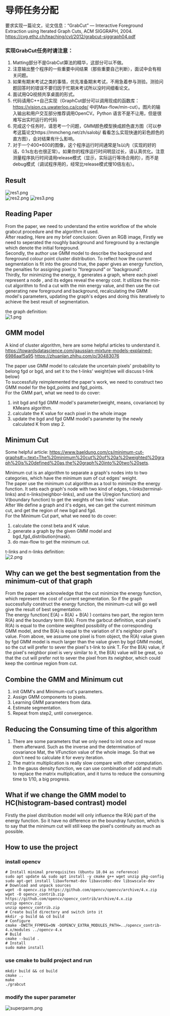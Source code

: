 # 导师任务分配


要求实现一篇论文，论文信息：“GrabCut” — Interactive Foreground Extraction using Iterated Graph Cuts, ACM SIGGRAPH, 2004. https://cvg.ethz.ch/teaching/cvl/2012/grabcut-siggraph04.pdf 


### 实现GrabCut任务时请注意：
1.  Matting部分不是GrabCut算法的精华，这部分可以不做。
2.  注意输出整个程序的一些重要中间结果（那些重要自己判断），面试中会有相关问题。
3.  如果有期末考试之类的事情，优先准备期末考试，不用急着参与测验。测验问题回答时的错误不要归因于忙期末考试所以没时间细看论文。 
4.  面试用QQ视频共享桌面的形式。
5.  代码请用C++自己实现（GraphCut部分可以调用现成的函数库：https://vision.cs.uwaterloo.ca/code/ 中的Max-flow/min-cut）。图片的输入输出和用户交互部分推荐调用OpenCV。Python 语言不是不让用，但是很难写出实时运行的代码
6.  完成这个任务时，请思考一个问题，GMM颜色模型换成颜色直方图（可以参考这篇论文https://mmcheng.net/zh/salobj/ 看看怎么实现快速的彩色颜色的直方图），会对结果有什么影响。
7.  对于一个400*600的图像，这个程序运行时间通常是1s以内（实现的好的话，0.1s左右也很正常）。如果你的程序运行时间明显过长，请认真优化。注意测量程序执行时间请用release模式（显示，实际运行等场合用的），而不是debug模式（调试程序用的，经常比release模式慢10倍左右）。

## Result
![res1.png](data%2Fres_img%2Fres1.png)  
![res2.png](data%2Fres_img%2Fres2.png)
![res3.png](data%2Fres_img%2Fres3.png)

## Reading Paper
From the paper, we need to understand the entire workflow of the whole grabcut procedure and the algorithm it used.  
After reading, Here are my brief conclusion: Given an RGB image, Firstly we need to seperated the roughly background and foreground by a rectangle which denote the initial foreground.  
Secondly, the author use GMM model to describe the background and foreground colour point cluster distribution. To reflect how the current segmentation is fit into the ground true, 
the paper gives an energy function, the penalties for assigning pixel to "foreground" or "background".  
Thirdly, for minimizing the energy, it generates a graph, where each pixel represent a node , and its edges reveal the energy cost.
It utilizes the min-cut algorithm to find a cut with the min energy value, and then use the cut generating new foreground and background, recalculating the GMM model's parameters, updating the graph's edges and doing this iteratively to
achieve the best result of segmentation.

the graph definition:  
![1.png](data%2Fother_img%2F1.png)


## GMM model
A kind of cluster algorithm, here are some helpful articles to understand it.  
https://towardsdatascience.com/gaussian-mixture-models-explained-6986aaf5a95
https://zhuanlan.zhihu.com/p/30483076

The paper use GMM model to calculate the uncertain pixels' probability to belong fgd or bgd, and set it to the t-links' weight(we will discuss t-link below)    
To successfully reimplemented the paper's work, we need to construct two GMM model for the bgd_points and fgd_points.  
For the GMM part, what we need to do cover:
1. init bgd and fgd GMM model's parameter(weight, means, covariance) by KMeans algorithm.
2. calculate the K value for each pixel in the whole image
3. update the bgd and fgd GMM model's parameter by the newly calculated K from step 2.

## Minimum Cut
Some helpful article:
https://www.baeldung.com/cs/minimum-cut-graphs#:~:text=The%20minimum%20cut%20of%20a%20weighted%20graph%20is%20defined%20as,the%20graph%20into%20two%20sets.

Minimum cut is an algorithm to separate a graph's nodes into to two categories, which have the minimum sum of cut edges' weight.  
The paper use the minimum cut algorithm as a tool to minimize the energy function. It sets each graph's node with two kind of edges, 
t-links(terminal-links) and n-links(neighbor-links), and use the U(region function) and V(boundary function) 
to get the weights of two links' value.  
After We define a graph and it's edges, we can get the current minimum cut, and get the region of new bgd and fgd.  
For the Minimum Cut part, what we need to do cover:
1. calculate the const beta and K value.
2. generate a graph by the given GMM model and bgd_fgd_distribution(mask).
3. do max-flow to get the minimum cut.

t-links and n-links definition:  
![2.png](data%2Fother_img%2F2.png)

## Why can we get the best segmentation from the minimum-cut of that graph
From the paper we acknowledge that the cut minimize the energy function, which represent the cost of current segmentation. 
So if the graph successfully construct the energy function, the minimum-cut will go well give the result of best segmentation.   
The energy function( E(A) = R(A) + B(A) ) contains two part, the region term R(A) and the boundary term B(A). From the garbcut definition, 
ecah pixel's R(A) is equal to the combine weighted possibility of the corresponding GMM model, and the B(A) is equal to the variation of it's 
neighbor pixel's value. From above, we assume one pixel is from object, the R(A) value given by fgd GMM model is much larger than the value given 
by bgd GMM model, so the cut will prefer to sever the pixel's t-link to sink T. For the B(A) value, if the pixel's neighbor pixel is very similar
to it, the B(A) value will be great, so that the cut will prefer not to sever the pixel from its neighbor, which could keep the continue region
from cut. 


## Combine the GMM and Minimum cut
1. init GMM's and Minimum-cut's parameters.
2. Assign GMM components to pixels.
3. Learning GMM parameters from data.
4. Estimate segmentation.
5. Repeat from step2, until convergence. 

## Reducing the Consuming time of this algorithm
1. There are some parameters that we only need to init once and reuse them afterward. Such as the inverse and the determination of covariance Mat, 
the VFunction value of the whole image. So that we don't need to calculate it for every iteration.
2. The matrix multiplication is really slow compare with other computation. In the gauss density function, we can use combination of add and multi 
to replace the matrix multiplication, and it turns to reduce the consuming time to 1/10, a big progress.


## What if we change the GMM model to HC(histogram-based contrast) model
Firstly the pixel distribution model will only influence the R(A) part of the energy function. So it have no difference on the boundray function, 
which is to say that the minimum cut will still keep the pixel's continuity as much as possible.

## How to use the project
### install opencv
```
# Install minimal prerequisites (Ubuntu 18.04 as reference)
sudo apt update && sudo apt install -y cmake g++ wget unzip pkg-config
sudo apt-get install libavformat-dev libavcodec-dev libswscale-dev
# Download and unpack sources
wget -O opencv.zip https://github.com/opencv/opencv/archive/4.x.zip
wget -O opencv_contrib.zip https://github.com/opencv/opencv_contrib/archive/4.x.zip
unzip opencv.zip
unzip opencv_contrib.zip
# Create build directory and switch into it
mkdir -p build && cd build
# Configure
cmake -DWITH_FFMPEG=ON -DOPENCV_EXTRA_MODULES_PATH=../opencv_contrib-4.x/modules ../opencv-4.x
# Build
cmake --build .
# Install 
sudo make install 
```
### use cmake to build project and run
```
mkdir build && cd build
cmake ..
make
./grabcut
```

### modify the super parameter
![superparm.png](data%2Fother_img%2Fsuperparm.png)

